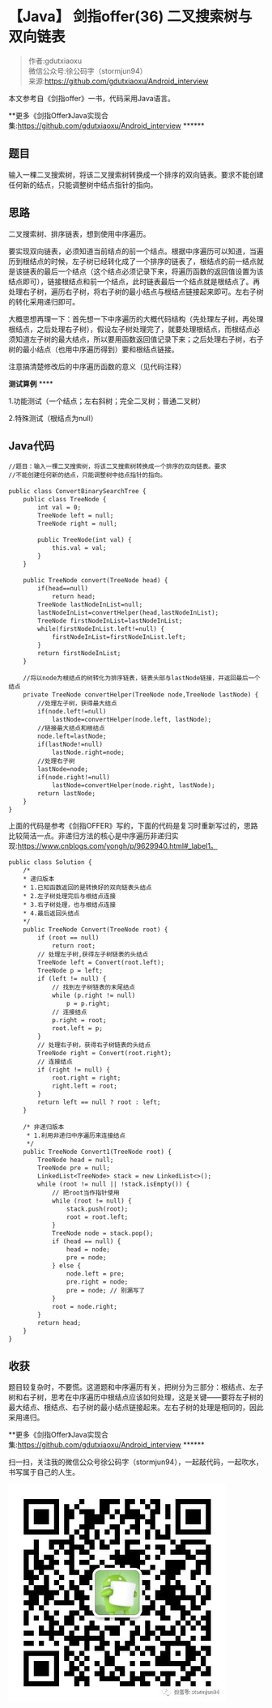 # 【Java】 剑指offer(36) 二叉搜索树与双向链表  
  
> 作者:gdutxiaoxu<br/> 微信公众号:徐公码字（stormjun94）<br/>来源:https://github.com/gdutxiaoxu/Android_interview

本文参考自《剑指offer》一书，代码采用Java语言。

**更多《剑指Offer》Java实现合集:https://github.com/gdutxiaoxu/Android_interview ******

## 题目

输入一棵二叉搜索树，将该二叉搜索树转换成一个排序的双向链表。要求不能创建任何新的结点，只能调整树中结点指针的指向。

## 思路

二叉搜索树、排序链表，想到使用中序遍历。

要实现双向链表，必须知道当前结点的前一个结点。根据中序遍历可以知道，当遍历到根结点的时候，左子树已经转化成了一个排序的链表了，根结点的前一结点就是该链表的最后一个结点（这个结点必须记录下来，将遍历函数的返回值设置为该结点即可），链接根结点和前一个结点，此时链表最后一个结点就是根结点了。再处理右子树，遍历右子树，将右子树的最小结点与根结点链接起来即可。左右子树的转化采用递归即可。

大概思想再理一下：首先想一下中序遍历的大概代码结构（先处理左子树，再处理根结点，之后处理右子树），假设左子树处理完了，就要处理根结点，而根结点必须知道左子树的最大结点，所以要用函数返回值记录下来；之后处理右子树，右子树的最小结点（也用中序遍历得到）要和根结点链接。

注意搞清楚修改后的中序遍历函数的意义（见代码注释）

**测试算例** ****

1.功能测试（一个结点；左右斜树；完全二叉树；普通二叉树）

2.特殊测试（根结点为null）

## **Java代码**

    
    
    //题目：输入一棵二叉搜索树，将该二叉搜索树转换成一个排序的双向链表。要求
    //不能创建任何新的结点，只能调整树中结点指针的指向。
    
    public class ConvertBinarySearchTree {
    	public class TreeNode {
    	    int val = 0;
    	    TreeNode left = null;
    	    TreeNode right = null;
    
    	    public TreeNode(int val) {
    	        this.val = val;
    	    }
    	}
    	
    	public TreeNode convert(TreeNode head) {
    		if(head==null)
    			return head;
    		TreeNode lastNodeInList=null;
    		lastNodeInList=convertHelper(head,lastNodeInList);
    		TreeNode firstNodeInList=lastNodeInList;
    		while(firstNodeInList.left!=null) {
    			firstNodeInList=firstNodeInList.left;
    		}	
    		return firstNodeInList;
    	}
    	
    	//将以node为根结点的树转化为排序链表，链表头部与lastNode链接，并返回最后一个结点
    	private TreeNode convertHelper(TreeNode node,TreeNode lastNode) {
    		//处理左子树，获得最大结点
    		if(node.left!=null)
    			lastNode=convertHelper(node.left, lastNode);
    		//链接最大结点和根结点
    		node.left=lastNode;
    		if(lastNode!=null)
    			lastNode.right=node;
    		//处理右子树
    		lastNode=node;
    		if(node.right!=null)
    			lastNode=convertHelper(node.right, lastNode);
    		return lastNode;
    	}
    }
    

上面的代码是参考《剑指OFFER》写的，下面的代码是复习时重新写过的，思路比较简洁一点。非递归方法的核心是中序遍历非递归实现:https://www.cnblogs.com/yongh/p/9629940.html#_label1。

    
    
    public class Solution {
    	/*
    	* 递归版本
    	* 1.已知函数返回的是转换好的双向链表头结点
    	* 2.左子树处理完后与根结点连接
    	* 3.右子树处理，也与根结点连接
    	* 4.最后返回头结点
    	*/
    	public TreeNode Convert(TreeNode root) {
    		if (root == null)
    			return root;
    		// 处理左子树,获得左子树链表的头结点
    		TreeNode left = Convert(root.left);
    		TreeNode p = left;
    		if (left != null) {
    			// 找到左子树链表的末尾结点
    			while (p.right != null)
    				p = p.right;
    			// 连接结点
    			p.right = root;
    			root.left = p;
    		}
    		// 处理右子树，获得右子树链表的头结点
    		TreeNode right = Convert(root.right);
    		// 连接结点
    		if (right != null) {
    			root.right = right;
    			right.left = root;
    		}
    		return left == null ? root : left;
    	}
    
    	/* 非递归版本
    	 * 1.利用非递归中序遍历来连接结点
    	 */
    	public TreeNode Convert1(TreeNode root) {
    		TreeNode head = null;
    		TreeNode pre = null;
    		LinkedList<TreeNode> stack = new LinkedList<>();
    		while (root != null || !stack.isEmpty()) {
    			// 把root当作指针使用
    			while (root != null) {
    				stack.push(root);
    				root = root.left;
    			}
    			TreeNode node = stack.pop();
    			if (head == null) {
    				head = node;
    				pre = node;
    			} else {
    				node.left = pre;
    				pre.right = node;
    				pre = node; // 别漏写了
    			}
    			root = node.right;
    		}
    		return head;
    	}
    }
    

## **收获**

题目较复杂时，不要慌。这道题和中序遍历有关，把树分为三部分：根结点、左子树和右子树，思考在中序遍历中根结点应该如何处理，这是关键——要将左子树的最大结点、根结点、右子树的最小结点链接起来。左右子树的处理是相同的，因此采用递归。

**更多《剑指Offer》Java实现合集:https://github.com/gdutxiaoxu/Android_interview ******

扫一扫，关注我的微信公众号徐公码字（stormjun94），一起敲代码，一起吹水，书写属于自己的人生。

![](https://raw.githubusercontent.com/gdutxiaoxu/blog_pic/master/offer/20200722234908.png)